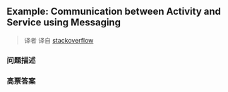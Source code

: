 ## Example: Communication between Activity and Service using Messaging

> 译者 译自 [stackoverflow](http://stackoverflow.com/questions/4300291/example-communication-between-activity-and-service-using-messaging) 

### 问题描述 

### 高票答案 

